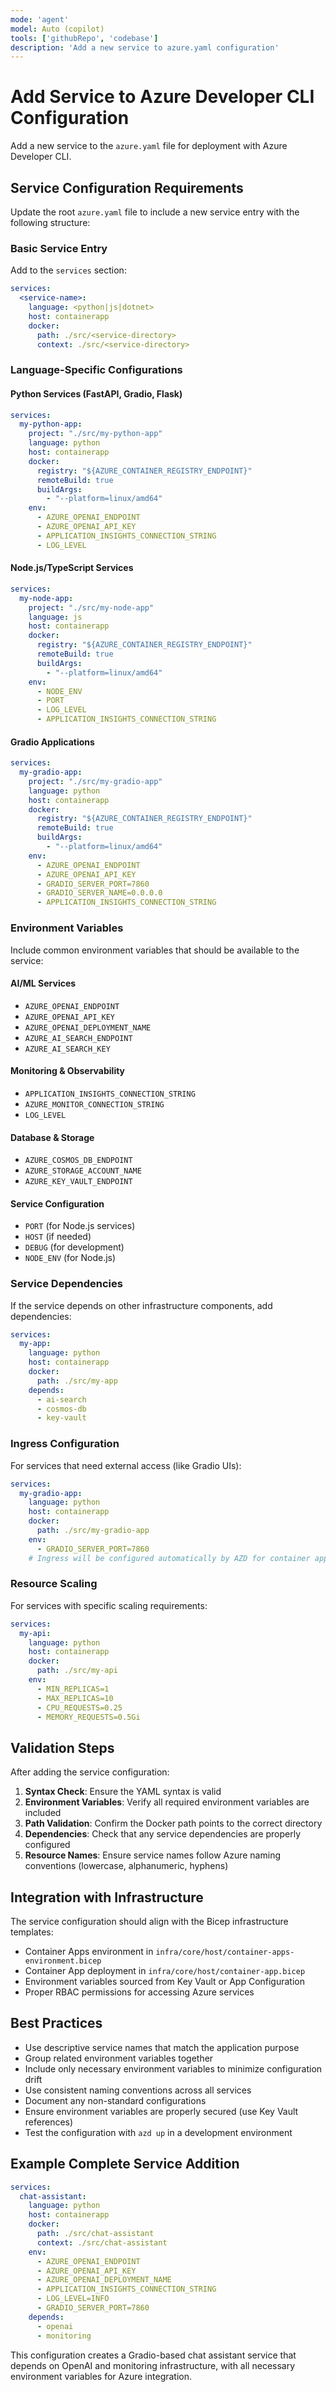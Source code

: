 ```yaml
---
mode: 'agent'
model: Auto (copilot)
tools: ['githubRepo', 'codebase']
description: 'Add a new service to azure.yaml configuration'
---
```


# Add Service to Azure Developer CLI Configuration

Add a new service to the `azure.yaml` file for deployment with Azure Developer CLI.

## Service Configuration Requirements

Update the root `azure.yaml` file to include a new service entry with the following structure:

### Basic Service Entry

Add to the `services` section:

```yaml
services:
  <service-name>:
    language: <python|js|dotnet>
    host: containerapp
    docker:
      path: ./src/<service-directory>
      context: ./src/<service-directory>
```

### Language-Specific Configurations

#### Python Services (FastAPI, Gradio, Flask)
```yaml
services:
  my-python-app:
    project: "./src/my-python-app"
    language: python
    host: containerapp
    docker:
      registry: "${AZURE_CONTAINER_REGISTRY_ENDPOINT}"
      remoteBuild: true
      buildArgs:
        - "--platform=linux/amd64"
    env:
      - AZURE_OPENAI_ENDPOINT
      - AZURE_OPENAI_API_KEY
      - APPLICATION_INSIGHTS_CONNECTION_STRING
      - LOG_LEVEL
```

#### Node.js/TypeScript Services
```yaml
services:
  my-node-app:
    project: "./src/my-node-app"
    language: js
    host: containerapp
    docker:
      registry: "${AZURE_CONTAINER_REGISTRY_ENDPOINT}"
      remoteBuild: true
      buildArgs:
        - "--platform=linux/amd64"
    env:
      - NODE_ENV
      - PORT
      - LOG_LEVEL
      - APPLICATION_INSIGHTS_CONNECTION_STRING
```

#### Gradio Applications
```yaml
services:
  my-gradio-app:
    project: "./src/my-gradio-app"
    language: python
    host: containerapp
    docker:
      registry: "${AZURE_CONTAINER_REGISTRY_ENDPOINT}"
      remoteBuild: true
      buildArgs:
        - "--platform=linux/amd64"
    env:
      - AZURE_OPENAI_ENDPOINT
      - AZURE_OPENAI_API_KEY
      - GRADIO_SERVER_PORT=7860
      - GRADIO_SERVER_NAME=0.0.0.0
      - APPLICATION_INSIGHTS_CONNECTION_STRING
```

### Environment Variables

Include common environment variables that should be available to the service:

#### AI/ML Services
- `AZURE_OPENAI_ENDPOINT`
- `AZURE_OPENAI_API_KEY`
- `AZURE_OPENAI_DEPLOYMENT_NAME`
- `AZURE_AI_SEARCH_ENDPOINT`
- `AZURE_AI_SEARCH_KEY`

#### Monitoring & Observability
- `APPLICATION_INSIGHTS_CONNECTION_STRING`
- `AZURE_MONITOR_CONNECTION_STRING`
- `LOG_LEVEL`

#### Database & Storage
- `AZURE_COSMOS_DB_ENDPOINT`
- `AZURE_STORAGE_ACCOUNT_NAME`
- `AZURE_KEY_VAULT_ENDPOINT`

#### Service Configuration
- `PORT` (for Node.js services)
- `HOST` (if needed)
- `DEBUG` (for development)
- `NODE_ENV` (for Node.js)

### Service Dependencies

If the service depends on other infrastructure components, add dependencies:

```yaml
services:
  my-app:
    language: python
    host: containerapp
    docker:
      path: ./src/my-app
    depends:
      - ai-search
      - cosmos-db
      - key-vault
```

### Ingress Configuration

For services that need external access (like Gradio UIs):

```yaml
services:
  my-gradio-app:
    language: python
    host: containerapp
    docker:
      path: ./src/my-gradio-app
    env:
      - GRADIO_SERVER_PORT=7860
    # Ingress will be configured automatically by AZD for container apps
```

### Resource Scaling

For services with specific scaling requirements:

```yaml
services:
  my-api:
    language: python
    host: containerapp
    docker:
      path: ./src/my-api
    env:
      - MIN_REPLICAS=1
      - MAX_REPLICAS=10
      - CPU_REQUESTS=0.25
      - MEMORY_REQUESTS=0.5Gi
```

## Validation Steps

After adding the service configuration:

1. **Syntax Check**: Ensure the YAML syntax is valid
2. **Environment Variables**: Verify all required environment variables are included
3. **Path Validation**: Confirm the Docker path points to the correct directory
4. **Dependencies**: Check that any service dependencies are properly configured
5. **Resource Names**: Ensure service names follow Azure naming conventions (lowercase, alphanumeric, hyphens)

## Integration with Infrastructure

The service configuration should align with the Bicep infrastructure templates:

- Container Apps environment in `infra/core/host/container-apps-environment.bicep`
- Container App deployment in `infra/core/host/container-app.bicep`
- Environment variables sourced from Key Vault or App Configuration
- Proper RBAC permissions for accessing Azure services

## Best Practices

- Use descriptive service names that match the application purpose
- Group related environment variables together
- Include only necessary environment variables to minimize configuration drift
- Use consistent naming conventions across all services
- Document any non-standard configurations
- Ensure environment variables are properly secured (use Key Vault references)
- Test the configuration with `azd up` in a development environment

## Example Complete Service Addition

```yaml
services:
  chat-assistant:
    language: python
    host: containerapp
    docker:
      path: ./src/chat-assistant
      context: ./src/chat-assistant
    env:
      - AZURE_OPENAI_ENDPOINT
      - AZURE_OPENAI_API_KEY
      - AZURE_OPENAI_DEPLOYMENT_NAME
      - APPLICATION_INSIGHTS_CONNECTION_STRING
      - LOG_LEVEL=INFO
      - GRADIO_SERVER_PORT=7860
    depends:
      - openai
      - monitoring
```

This configuration creates a Gradio-based chat assistant service that depends on OpenAI and monitoring infrastructure, with all necessary environment variables for Azure integration.
